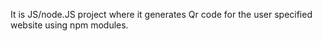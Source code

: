 It is JS/node.JS project where it generates Qr code for the user specified website using npm modules.
</br></br></br>
